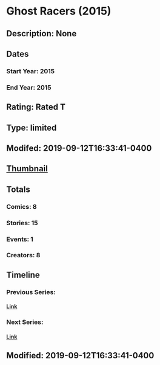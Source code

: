 # Ghost Racers (2015)
## Description: None
## Dates
### Start Year: 2015
### End Year: 2015
## Rating: Rated T
## Type: limited
## Modifed: 2019-09-12T16:33:41-0400
## [Thumbnail](http://i.annihil.us/u/prod/marvel/i/mg/3/20/553a634ce6215.jpg)
## Totals
### Comics: 8
### Stories: 15
### Events: 1
### Creators: 8
## Timeline
### Previous Series: 
#### [Link]()
### Next Series: 
#### [Link]()
## Modified: 2019-09-12T16:33:41-0400